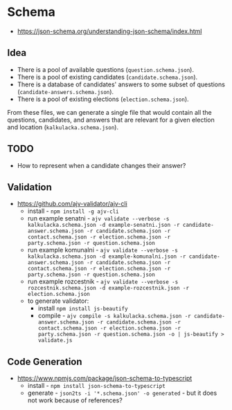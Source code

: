 # Schema

- https://json-schema.org/understanding-json-schema/index.html

## Idea

- There is a pool of available questions (`question.schema.json`).
- There is a pool of existing candidates (`candidate.schema.json`).
- There is a database of candidates' answers to some subset of questions (`candidate-answers.schema.json`).
- There is a pool of existing elections (`election.schema.json`).

From these files, we can generate a single file that would contain all the questions, candidates, and answers that are relevant for a given election and location (`kalkulacka.schema.json`).

## TODO

- How to represent when a candidate changes their answer?

## Validation

- https://github.com/ajv-validator/ajv-cli
  - install - `npm install -g ajv-cli`
  - run example senatni - `ajv validate --verbose -s kalkulacka.schema.json -d example-senatni.json -r candidate-answer.schema.json -r candidate.schema.json -r contact.schema.json -r election.schema.json -r party.schema.json -r question.schema.json`
  - run example komunalni - `ajv validate --verbose -s kalkulacka.schema.json -d example-komunalni.json -r candidate-answer.schema.json -r candidate.schema.json -r contact.schema.json -r election.schema.json -r party.schema.json -r question.schema.json`
  - run example rozcestnik - `ajv validate --verbose -s rozcestnik.schema.json -d example-rozcestnik.json -r election.schema.json`
  - to generate validator:
    - install `npm install js-beautify`
    - compile - `ajv compile -s kalkulacka.schema.json -r candidate-answer.schema.json -r candidate.schema.json -r contact.schema.json -r election.schema.json -r party.schema.json -r question.schema.json -o | js-beautify > validate.js`

## Code Generation

- https://www.npmjs.com/package/json-schema-to-typescript
  - install - `npm install json-schema-to-typescript`
  - generate - `json2ts -i '*.schema.json' -o generated` - but it does not work because of references?
